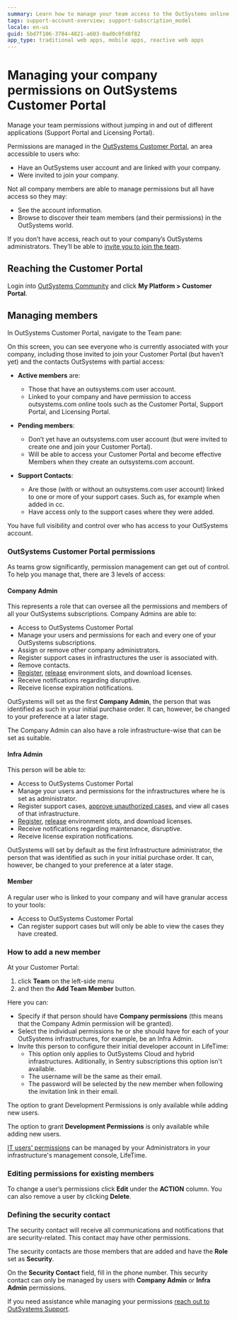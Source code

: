 ```yaml
---
summary: Learn how to manage your team access to the OutSystems online tools like Customer Portal, Support Portal and Licensing.
tags: support-account-overview; support-subscription_model
locale: en-us
guid: 5bd7f106-3784-4821-a603-0ad0c0fd8f82
app_type: traditional web apps, mobile apps, reactive web apps
---
```


# Managing your company permissions on OutSystems Customer Portal

Manage your team permissions without jumping in and out of different applications (Support Portal and Licensing Portal).

Permissions are managed in the [OutSystems Customer Portal](https://www.outsystems.com/cs-home/team/), an area accessible to users who:

* Have an OutSystems user account and are linked with your company.
* Were invited to join your company.

Not all company members are able to manage permissions but all have access so they may: 

* See the account information.
* Browse to discover their team members (and their permissions) in the OutSystems world.

<div class="info" markdown="1">

If you don’t have access, reach out to your company’s OutSystems administrators. They’ll be able to [invite you to join the team](#add-member).

</div>

## Reaching the Customer Portal

Login into [OutSystems Community](https://www.outsystems.com/community) and click **My Platform > Customer Portal**.


## Managing members

In OutSystems Customer Portal, navigate to the Team pane:

On this screen, you can see everyone who is currently associated with your company, including those invited to join your Customer Portal (but haven’t yet) and the contacts OutSystems with partial access:

* **Active members** are:

    * Those that have an outsystems.com user account.
    * Linked to your company and have permission to access outsystems.com online tools such as the Customer Portal, Support Portal, and Licensing Portal.

* **Pending members**:

    * Don’t yet have an outsystems.com user account (but were invited to create one and join your Customer Portal).
    * Will be able to access your Customer Portal and become effective Members when they create an outsystems.com account.

* **Support Contacts**:

    * Are those (with or without an outsystems.com user account) linked to one or more of your support cases. Such as, for example when added in cc.
    * Have access only to the support cases where they were added.

You have full visibility and control over who has access to your OutSystems account.

### OutSystems Customer Portal permissions 

As teams grow significantly, permission management can get out of control. To help you manage that, there are 3 levels of access:

#### Company Admin

This represents a role that can oversee all the permissions and members of all your OutSystems subscriptions. Company Admins are able to:


* Access to OutSystems Customer Portal
* Manage your users and permissions for each and every one of your OutSystems subscriptions.
* Assign or remove other company administrators.
* Register support cases in infrastructures the user is associated with.
* Remove contacts.
* [Register](https://success.outsystems.com/Support/Enterprise_Customers/Licensing/Manage_and_Upgrade/03_Get_a_license_file_for_an_environment#Registering_your_environment_(using_the_serial_number)), [release](https://success.outsystems.com/Support/Enterprise_Customers/Licensing/Manage_and_Upgrade/05_How_to_free_up_an_existing_environment_in_licensing) environment slots, and download licenses.
* Receive notifications regarding disruptive.
* Receive license expiration notifications.


OutSystems will set as the first **Company Admin**, the person that was identified as such in your initial purchase order. It can, however, be changed to your preference at a later stage.

The Company Admin can also have a role infrastructure-wise that can be set as suitable.

#### Infra Admin

This person will be able to:

* Access to OutSystems Customer Portal
* Manage your users and permissions for the infrastructures where he is set as administrator.
* Register support cases, [approve unauthorized cases](https://success.outsystems.com/Support/Account_and_Members_Management/Enhanced_security_for_OutSystems_support_cases), and view all cases of that infrastructure.
* [Register](https://success.outsystems.com/Support/Enterprise_Customers/Licensing/Manage_and_Upgrade/03_Get_a_license_file_for_an_environment#Registering_your_environment_(using_the_serial_number)), [release](https://success.outsystems.com/Support/Enterprise_Customers/Licensing/Manage_and_Upgrade/05_How_to_free_up_an_existing_environment_in_licensing) environment slots, and download licenses.
* Receive notifications regarding maintenance, disruptive.
* Receive license expiration notifications.

OutSystems will set by default as the first Infrastructure administrator, the person that was identified as such in your initial purchase order. It can, however, be changed to your preference at a later stage.


#### Member

A regular user who is linked to your company and will have granular access to your tools:

* Access to OutSystems Customer Portal
* Can register support cases but will only be able to view the cases they have created.

### How to add a new member

At your Customer Portal: 

1. click **Team** on the left-side menu
1. and then the **Add Team Member** button.


Here you can:

* Specify if that person should have **Company permissions** (this means that the Company Admin permission will be granted).
* Select the individual permissions he or she should have for each of your OutSystems infrastructures, for example, be an Infra Admin.
* Invite this person to configure their initial developer account in LifeTime:
    * This option only applies to OutSystems Cloud and hybrid infrastructures. Aditionally, in Sentry subscriptions this option isn't available.
    * The username will be the same as their email.
    * The password will be selected by the new member when following the invitation link in their email.


The option to grant Development Permissions is only available while adding new users.


<div class="info" markdown="1">

The option to grant **Development Permissions** is only available while adding new users. 

[IT users' permissions](https://success.outsystems.com/Documentation/11/Managing_the_Applications_Lifecycle/Manage_IT_Users) can be managed by your Administrators in your infrastructure's management console, LifeTime.

</div>


### Editing permissions for existing members

To change a user’s permissions click **Edit** under the **ACTION** column. You can also remove a user by clicking **Delete**.


### Defining the security contact

The security contact will receive all communications and notifications that are security-related. This contact may have other permissions.

The security contacts are those members that are added and have the **Role** set as **Security**.


On the **Security Contact** field, fill in the phone number.
This security contact can only be managed by users with **Company Admin** or **Infra Admin** permissions.

If you need assistance while managing your permissions [reach out to OutSystems Support](https://www.outsystems.com/goto/contact-outsystems-support).

